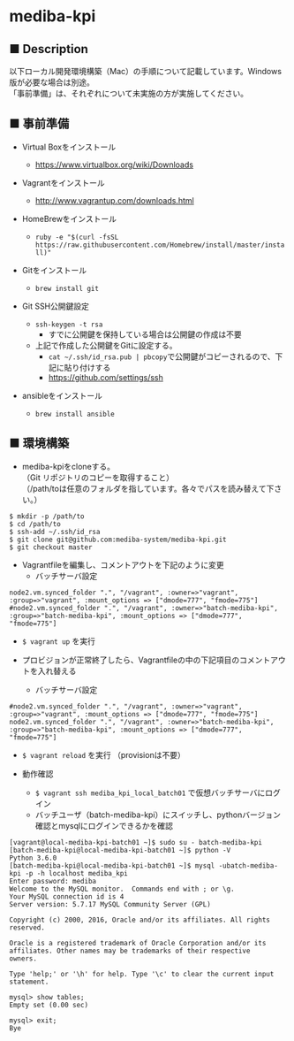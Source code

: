 # mediba-kpi

## ■ Description
以下ローカル開発環境構築（Mac）の手順について記載しています。Windows版が必要な場合は別途。  
「事前準備」は、それぞれについて未実施の方が実施してください。

## ■ 事前準備
* Virtual Boxをインストール
    * <https://www.virtualbox.org/wiki/Downloads>

* Vagrantをインストール
    * <http://www.vagrantup.com/downloads.html>

* HomeBrewをインストール
    * `` ruby -e "$(curl -fsSL https://raw.githubusercontent.com/Homebrew/install/master/install)" ``

* Gitをインストール
    * `` brew install git ``

* Git SSH公開鍵設定
    * `` ssh-keygen -t rsa ``
        * すでに公開鍵を保持している場合は公開鍵の作成は不要
    * 上記で作成した公開鍵をGitに設定する。
        * `` cat ~/.ssh/id_rsa.pub | pbcopy ``で公開鍵がコピーされるので、下記に貼り付けする
        * <https://github.com/settings/ssh>

* ansibleをインストール
    * `` brew install ansible ``

## ■ 環境構築
* mediba-kpiをcloneする。  
（Git リポジトリのコピーを取得すること）  
（/path/toは任意のフォルダを指しています。各々でパスを読み替えて下さい。）
```
$ mkdir -p /path/to
$ cd /path/to
$ ssh-add ~/.ssh/id_rsa
$ git clone git@github.com:mediba-system/mediba-kpi.git
$ git checkout master
```

* Vagrantfileを編集し、コメントアウトを下記のように変更
    * バッチサーバ設定
```
node2.vm.synced_folder ".", "/vagrant", :owner=>"vagrant", :group=>"vagrant", :mount_options => ["dmode=777", "fmode=775"]
#node2.vm.synced_folder ".", "/vagrant", :owner=>"batch-mediba-kpi", :group=>"batch-mediba-kpi", :mount_options => ["dmode=777", "fmode=775"]
```

* ```$ vagrant up``` を実行


* プロビジョンが正常終了したら、Vagrantfileの中の下記項目のコメントアウトを入れ替える
    * バッチサーバ設定
```
#node2.vm.synced_folder ".", "/vagrant", :owner=>"vagrant", :group=>"vagrant", :mount_options => ["dmode=777", "fmode=775"]
node2.vm.synced_folder ".", "/vagrant", :owner=>"batch-mediba-kpi", :group=>"batch-mediba-kpi", :mount_options => ["dmode=777", "fmode=775"]
```

* ```$ vagrant reload``` を実行
（provisionは不要）

* 動作確認
  * ```$ vagrant ssh mediba_kpi_local_batch01``` で仮想バッチサーバにログイン
  * バッチユーザ（batch-mediba-kpi）にスイッチし、pythonバージョン確認とmysqlにログインできるかを確認
```
[vagrant@local-mediba-kpi-batch01 ~]$ sudo su - batch-mediba-kpi
[batch-mediba-kpi@local-mediba-kpi-batch01 ~]$ python -V
Python 3.6.0
[batch-mediba-kpi@local-mediba-kpi-batch01 ~]$ mysql -ubatch-mediba-kpi -p -h localhost mediba_kpi
Enter password: mediba
Welcome to the MySQL monitor.  Commands end with ; or \g.
Your MySQL connection id is 4
Server version: 5.7.17 MySQL Community Server (GPL)

Copyright (c) 2000, 2016, Oracle and/or its affiliates. All rights reserved.

Oracle is a registered trademark of Oracle Corporation and/or its
affiliates. Other names may be trademarks of their respective
owners.

Type 'help;' or '\h' for help. Type '\c' to clear the current input statement.

mysql> show tables;
Empty set (0.00 sec)

mysql> exit;
Bye
```
